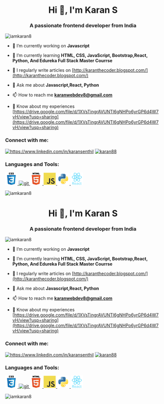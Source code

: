 <h1 align="center">Hi 👋, I'm Karan S</h1>
<h3 align="center">A passionate frontend developer from India</h3>

<p align="left"> <img src="https://komarev.com/ghpvc/?username=iamkaran8&label=Profile%20views&color=0e75b6&style=flat" alt="iamkaran8" /> </p>

- 🔭 I’m currently working on **Javascript**

- 🌱 I’m currently learning **HTML, CSS, JavaScript, Bootstrap,React, Python, And Edureka Full Stack Master Courrse**

- 📝 I regularly write articles on [http://karanthecoder.blogspot.com/](http://karanthecoder.blogspot.com/)

- 💬 Ask me about **Javascript,React, Python**

- 📫 How to reach me **karanwebdev8@gmail.com**

- 📄 Know about my experiences [https://drive.google.com/file/d/1XVsTingrAVUNTl6gNHPo6yrGP6d4W7vH/view?usp=sharing](https://drive.google.com/file/d/1XVsTingrAVUNTl6gNHPo6yrGP6d4W7vH/view?usp=sharing)

<h3 align="left">Connect with me:</h3>
<p align="left">
<a href="https://linkedin.com/in/https://www.linkedin.com/in/karansenthil" target="blank"><img align="center" src="https://raw.githubusercontent.com/rahuldkjain/github-profile-readme-generator/master/src/images/icons/Social/linked-in-alt.svg" alt="https://www.linkedin.com/in/karansenthil" height="30" width="40" /></a>
<a href="https://www.codechef.com/users/karan88" target="blank"><img align="center" src="https://cdn.jsdelivr.net/npm/simple-icons@3.1.0/icons/codechef.svg" alt="karan88" height="30" width="40" /></a>
</p>

<h3 align="left">Languages and Tools:</h3>
<p align="left"> <a href="https://www.w3schools.com/css/" target="_blank" rel="noreferrer"> <img src="https://raw.githubusercontent.com/devicons/devicon/master/icons/css3/css3-original-wordmark.svg" alt="css3" width="40" height="40"/> </a> <a href="https://git-scm.com/" target="_blank" rel="noreferrer"> <img src="https://www.vectorlogo.zone/logos/git-scm/git-scm-icon.svg" alt="git" width="40" height="40"/> </a> <a href="https://www.w3.org/html/" target="_blank" rel="noreferrer"> <img src="https://raw.githubusercontent.com/devicons/devicon/master/icons/html5/html5-original-wordmark.svg" alt="html5" width="40" height="40"/> </a> <a href="https://developer.mozilla.org/en-US/docs/Web/JavaScript" target="_blank" rel="noreferrer"> <img src="https://raw.githubusercontent.com/devicons/devicon/master/icons/javascript/javascript-original.svg" alt="javascript" width="40" height="40"/> </a> <a href="https://www.python.org" target="_blank" rel="noreferrer"> <img src="https://raw.githubusercontent.com/devicons/devicon/master/icons/python/python-original.svg" alt="python" width="40" height="40"/> </a> <a href="https://reactjs.org/" target="_blank" rel="noreferrer"> <img src="https://raw.githubusercontent.com/devicons/devicon/master/icons/react/react-original-wordmark.svg" alt="react" width="40" height="40"/> </a> </p>

<p><img align="center" src="https://github-readme-streak-stats.herokuapp.com/?user=iamkaran8&" alt="iamkaran8" /></p>
<h1 align="center">Hi 👋, I'm Karan S</h1>
<h3 align="center">A passionate frontend developer from India</h3>

<p align="left"> <img src="https://komarev.com/ghpvc/?username=iamkaran8&label=Profile%20views&color=0e75b6&style=flat" alt="iamkaran8" /> </p>

- 🔭 I’m currently working on **Javascript**

- 🌱 I’m currently learning **HTML, CSS, JavaScript, Bootstrap,React, Python, And Edureka Full Stack Master Courrse**

- 📝 I regularly write articles on [http://karanthecoder.blogspot.com/](http://karanthecoder.blogspot.com/)

- 💬 Ask me about **Javascript,React, Python**

- 📫 How to reach me **karanwebdev8@gmail.com**

- 📄 Know about my experiences [https://drive.google.com/file/d/1XVsTingrAVUNTl6gNHPo6yrGP6d4W7vH/view?usp=sharing](https://drive.google.com/file/d/1XVsTingrAVUNTl6gNHPo6yrGP6d4W7vH/view?usp=sharing)

<h3 align="left">Connect with me:</h3>
<p align="left">
<a href="https://linkedin.com/in/https://www.linkedin.com/in/karansenthil" target="blank"><img align="center" src="https://raw.githubusercontent.com/rahuldkjain/github-profile-readme-generator/master/src/images/icons/Social/linked-in-alt.svg" alt="https://www.linkedin.com/in/karansenthil" height="30" width="40" /></a>
<a href="https://www.codechef.com/users/karan88" target="blank"><img align="center" src="https://cdn.jsdelivr.net/npm/simple-icons@3.1.0/icons/codechef.svg" alt="karan88" height="30" width="40" /></a>
</p>

<h3 align="left">Languages and Tools:</h3>
<p align="left"> <a href="https://www.w3schools.com/css/" target="_blank" rel="noreferrer"> <img src="https://raw.githubusercontent.com/devicons/devicon/master/icons/css3/css3-original-wordmark.svg" alt="css3" width="40" height="40"/> </a> <a href="https://git-scm.com/" target="_blank" rel="noreferrer"> <img src="https://www.vectorlogo.zone/logos/git-scm/git-scm-icon.svg" alt="git" width="40" height="40"/> </a> <a href="https://www.w3.org/html/" target="_blank" rel="noreferrer"> <img src="https://raw.githubusercontent.com/devicons/devicon/master/icons/html5/html5-original-wordmark.svg" alt="html5" width="40" height="40"/> </a> <a href="https://developer.mozilla.org/en-US/docs/Web/JavaScript" target="_blank" rel="noreferrer"> <img src="https://raw.githubusercontent.com/devicons/devicon/master/icons/javascript/javascript-original.svg" alt="javascript" width="40" height="40"/> </a> <a href="https://www.python.org" target="_blank" rel="noreferrer"> <img src="https://raw.githubusercontent.com/devicons/devicon/master/icons/python/python-original.svg" alt="python" width="40" height="40"/> </a> <a href="https://reactjs.org/" target="_blank" rel="noreferrer"> <img src="https://raw.githubusercontent.com/devicons/devicon/master/icons/react/react-original-wordmark.svg" alt="react" width="40" height="40"/> </a> </p>

<p><img align="center" src="https://github-readme-streak-stats.herokuapp.com/?user=iamkaran8&" alt="iamkaran8" /></p>
